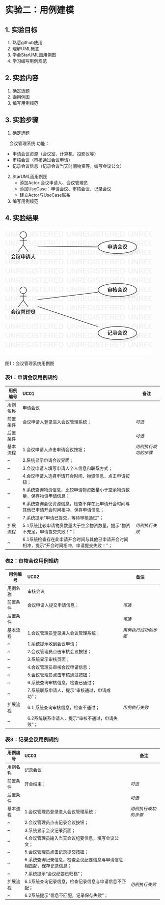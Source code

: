 # 实验二：用例建模

## 1. 实验目标

1. 熟悉github使用
2. 理解UML概念
3. 学会StarUML画用例图
4. 学习编写用例规范

## 2. 实验内容

1. 确定选题
2. 画用例图
3. 编写用例规范

## 3. 实验步骤

1. 确定选题


　会议管理系统 功能：
- 申请会议资源（会议室、计算机、投影仪等）
- 审核会议（审核通过会议申请）
- 记录会议信息（记录会议当天时间物资等，编写会议公文）
2. StarUML画用例图
   - 添加Actor:会议申请人、会议管理员
   - 添加UseCase：申请会议、审核会议、记录会议
   - 建立Actor与UseCase联系
3. 编写用例规范


## 4. 实验结果

![用例图](./mymodel1.jpg)

图1：会议管理系统用例图


### 表1：申请会议用例规约  

用例编号  | UC01 | 备注  
-|:-|-  
用例名称  | 申请会议  |   
前置条件  |   会议申请人登录进入会议管理系统；   | *可选*   
后置条件  |      | *可选*   
基本流程  | 1.会议申请人点击申请会议按钮；  |*用例执行成功的步骤*    
~| 2.系统显示申请会议界面；  |   
~| 3.会议申请人填写申请人个人信息和联系方式；  |   
~| 4.会议申请人选择申请开会时间、物资信息，点击申请按钮；   |   
~| 5.系统查询物资信息，比较申请物资数量小于空余物资数量，保存物资申请信息；   |  
~| 6.系统查询会议资源信息，检查不存在此申请开会时间与其他已申请开会时间相冲，保存申请信息；   |
~| 7.系统提示“申请已提交，等待审核通过”；   |
扩展流程  | 5.1系统比较申请物资数量大于空余物资数量，提示“物资不充足，申请提交失败！”；   |*用例执行失败*    
~| 6.1系统检查存在此申请开会时间与其他已申请开会时间相冲，提示“开会时间相冲，申请提交失败！”；   |  



### 表2：审核会议用例规约  

用例编号  | UC02 | 备注  
-|:-|-  
用例名称  | 审核会议  |   
前置条件  |   会议申请人提交申请信息；   | *可选*   
后置条件  |      | *可选*   
基本流程  | 1.会议管理员登录进入会议管理系统；  |*用例执行成功的步骤*    
~| 1.系统提示收到会议申请；  |
~| 2.会议管理员点击审核会议按钮；  |   
~| 3.系统显示审核页面；   |   
~| 4.会议管理员审核会议申请信息；   |   
~| 5.会议管理员点击审核通过按钮；   | 
~| 6.系统查询审核信息，检查已通过；   |
~| 7.系统联系申请人，提示“审核通过，申请成功”；   |
扩展流程  | 6.1 系统查询审核信息，检查不通过；  |*用例执行失败*    
~| 6.2系统联系申请人，提示“审核不通过，申请失败”；   |  



### 表3：记录会议用例规约  

用例编号  | UC03 | 备注  
-|:-|-  
用例名称  | 记录会议  |   
前置条件  |   开会结束；   | *可选*   
后置条件  |      | *可选*   
基本流程  | 1.会议管理员登录进入会议管理系统；  |*用例执行成功的步骤*    
~| 2.会议管理员点击记录会议按钮；  |   
~| 3.系统显示会议记录页面；   |   
~| 4.会议管理员输入当天会议纪要信息，填写会议公文；   |   
~| 5.会议管理员点击记录提交按钮；  | 
~| 6.系统查询记录信息，检查会议纪要信息与申请信息相匹配，保存记录信息；   |
~| 7.系统提示“会议纪要已归档”；   |
扩展流程  | 6.1系统查询记录信息，检查记录信息与申请信息不匹配；   |*用例执行失败*    
~| 6.2系统提示“信息不匹配，记录保存失败”；  |  

